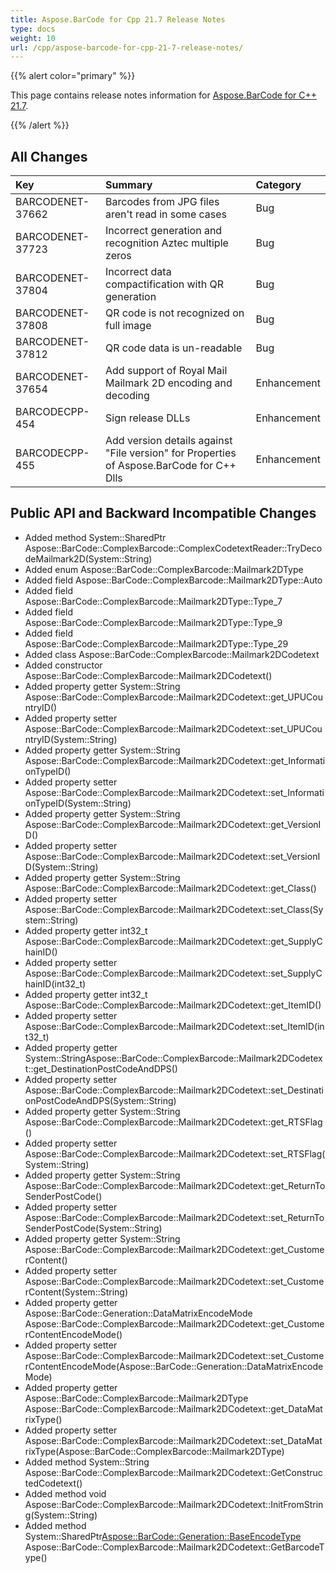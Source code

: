 ```yaml
---
title: Aspose.BarCode for Cpp 21.7 Release Notes
type: docs
weight: 10
url: /cpp/aspose-barcode-for-cpp-21-7-release-notes/
---
```


{{% alert color="primary" %}} 

This page contains release notes information for [Aspose.BarCode for C++ 21.7](https://releases.aspose.com/barcode/cpp/new-releases/aspose.barcode-for-c---21.7/).

{{% /alert %}} 
## **All Changes**

|**Key**|**Summary**|**Category**|
| :- | :- | :- |
|BARCODENET-37662|Barcodes from JPG files aren't read in some cases|Bug|
|BARCODENET-37723|Incorrect generation and recognition Aztec multiple zeros|Bug|
|BARCODENET-37804|Incorrect data compactification with QR generation|Bug|
|BARCODENET-37808|QR code is not recognized on full image|Bug|
|BARCODENET-37812|QR code data is un-readable|Bug|
|BARCODENET-37654|Add support of Royal Mail Mailmark 2D encoding and decoding|Enhancement|
|BARCODECPP-454|Sign release DLLs|Enhancement|
|BARCODECPP-455|Add version details against "File version" for Properties of Aspose.BarCode for C++ Dlls|Enhancement|

## **Public API and Backward Incompatible Changes**
- Added method System::SharedPtr<Mailmark2DCodetext> Aspose::BarCode::ComplexBarcode::ComplexCodetextReader::TryDecodeMailmark2D(System::String)
- Added enum Aspose::BarCode::ComplexBarcode::Mailmark2DType
- Added field Aspose::BarCode::ComplexBarcode::Mailmark2DType::Auto
- Added field Aspose::BarCode::ComplexBarcode::Mailmark2DType::Type_7
- Added field Aspose::BarCode::ComplexBarcode::Mailmark2DType::Type_9
- Added field Aspose::BarCode::ComplexBarcode::Mailmark2DType::Type_29
- Added class Aspose::BarCode::ComplexBarcode::Mailmark2DCodetext
- Added constructor Aspose::BarCode::ComplexBarcode::Mailmark2DCodetext()
- Added property getter System::String Aspose::BarCode::ComplexBarcode::Mailmark2DCodetext::get_UPUCountryID()
- Added property setter Aspose::BarCode::ComplexBarcode::Mailmark2DCodetext::set_UPUCountryID(System::String)
- Added property getter System::String Aspose::BarCode::ComplexBarcode::Mailmark2DCodetext::get_InformationTypeID()
- Added property setter Aspose::BarCode::ComplexBarcode::Mailmark2DCodetext::set_InformationTypeID(System::String)
- Added property getter System::String Aspose::BarCode::ComplexBarcode::Mailmark2DCodetext::get_VersionID()
- Added property setter Aspose::BarCode::ComplexBarcode::Mailmark2DCodetext::set_VersionID(System::String) 
- Added property getter System::String Aspose::BarCode::ComplexBarcode::Mailmark2DCodetext::get_Class()
- Added property setter Aspose::BarCode::ComplexBarcode::Mailmark2DCodetext::set_Class(System::String)
- Added property getter int32_t Aspose::BarCode::ComplexBarcode::Mailmark2DCodetext::get_SupplyChainID()
- Added property setter Aspose::BarCode::ComplexBarcode::Mailmark2DCodetext::set_SupplyChainID(int32_t)
- Added property getter int32_t Aspose::BarCode::ComplexBarcode::Mailmark2DCodetext::get_ItemID()
- Added property setter Aspose::BarCode::ComplexBarcode::Mailmark2DCodetext::set_ItemID(int32_t)
- Added property getter System::StringAspose::BarCode::ComplexBarcode::Mailmark2DCodetext::get_DestinationPostCodeAndDPS()
- Added property setter Aspose::BarCode::ComplexBarcode::Mailmark2DCodetext::set_DestinationPostCodeAndDPS(System::String)
- Added property getter System::String Aspose::BarCode::ComplexBarcode::Mailmark2DCodetext::get_RTSFlag()
- Added property setter Aspose::BarCode::ComplexBarcode::Mailmark2DCodetext::set_RTSFlag(System::String)
- Added property getter System::String Aspose::BarCode::ComplexBarcode::Mailmark2DCodetext::get_ReturnToSenderPostCode()
- Added property setter Aspose::BarCode::ComplexBarcode::Mailmark2DCodetext::set_ReturnToSenderPostCode(System::String)
- Added property getter System::String Aspose::BarCode::ComplexBarcode::Mailmark2DCodetext::get_CustomerContent()
- Added property setter Aspose::BarCode::ComplexBarcode::Mailmark2DCodetext::set_CustomerContent(System::String)
- Added property getter Aspose::BarCode::Generation::DataMatrixEncodeMode Aspose::BarCode::ComplexBarcode::Mailmark2DCodetext::get_CustomerContentEncodeMode()
- Added property setter Aspose::BarCode::ComplexBarcode::Mailmark2DCodetext::set_CustomerContentEncodeMode(Aspose::BarCode::Generation::DataMatrixEncodeMode)
- Added property getter Aspose::BarCode::ComplexBarcode::Mailmark2DType Aspose::BarCode::ComplexBarcode::Mailmark2DCodetext::get_DataMatrixType()
- Added property setter Aspose::BarCode::ComplexBarcode::Mailmark2DCodetext::set_DataMatrixType(Aspose::BarCode::ComplexBarcode::Mailmark2DType)
- Added method System::String Aspose::BarCode::ComplexBarcode::Mailmark2DCodetext::GetConstructedCodetext()
- Added method void Aspose::BarCode::ComplexBarcode::Mailmark2DCodetext::InitFromString(System::String)
- Added method System::SharedPtr<Aspose::BarCode::Generation::BaseEncodeType> Aspose::BarCode::ComplexBarcode::Mailmark2DCodetext::GetBarcodeType()
